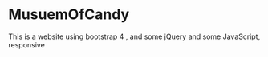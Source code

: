 # MusuemOfCandy
This is a website using bootstrap 4 , and some jQuery and some JavaScript, responsive

